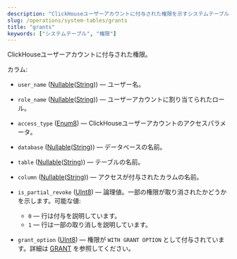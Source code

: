 ```yaml
---
description: "ClickHouseユーザーアカウントに付与された権限を示すシステムテーブル。"
slug: /operations/system-tables/grants
title: "grants"
keywords: ["システムテーブル", "権限"]
---
```


ClickHouseユーザーアカウントに付与された権限。

カラム:
- `user_name` ([Nullable](../../sql-reference/data-types/nullable.md)([String](../../sql-reference/data-types/string.md))) — ユーザー名。

- `role_name` ([Nullable](../../sql-reference/data-types/nullable.md)([String](../../sql-reference/data-types/string.md))) — ユーザーアカウントに割り当てられたロール。

- `access_type` ([Enum8](../../sql-reference/data-types/enum.md)) — ClickHouseユーザーアカウントのアクセスパラメータ。

- `database` ([Nullable](../../sql-reference/data-types/nullable.md)([String](../../sql-reference/data-types/string.md))) — データベースの名前。

- `table` ([Nullable](../../sql-reference/data-types/nullable.md)([String](../../sql-reference/data-types/string.md))) — テーブルの名前。

- `column` ([Nullable](../../sql-reference/data-types/nullable.md)([String](../../sql-reference/data-types/string.md))) — アクセスが付与されたカラムの名前。

- `is_partial_revoke` ([UInt8](../../sql-reference/data-types/int-uint.md#uint-ranges)) — 論理値。一部の権限が取り消されたかどうかを示します。可能な値:
  - `0` — 行は付与を説明しています。
  - `1` — 行は一部の取り消しを説明しています。

- `grant_option` ([UInt8](../../sql-reference/data-types/int-uint.md#uint-ranges)) — 権限が `WITH GRANT OPTION` として付与されています。詳細は [GRANT](../../sql-reference/statements/grant.md#granting-privilege-syntax) を参照してください。
